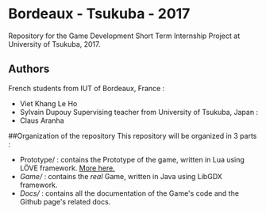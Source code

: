 # Bordeaux - Tsukuba - 2017
Repository for the Game Development Short Term Internship Project at University of Tsukuba, 2017.

## Authors
French students from IUT of Bordeaux, France :
* Viet Khang Le Ho
* Sylvain Dupouy
Supervising teacher from University of Tsukuba, Japan :
* Claus Aranha

##Organization of the repository
This repository will be organized in 3 parts :
* Prototype/ : contains the Prototype of the game, written in Lua using LÖVE framework. [More here.](https://caranha.github.io/BordeauxTsukuba2017/Docs/)
* _Game/_ : contains the _real_ Game, written in Java using LibGDX framework.  
* _Docs/_ : contains all the documentation of the Game's code and the Github page's related docs.

